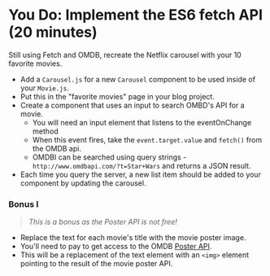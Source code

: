 # You Do: Implement the ES6 fetch API (20 minutes) #

Still using Fetch and OMDB, recreate the Netflix carousel with your 10 favorite movies. 

- Add a `Carousel.js` for a new `Carousel` component to be used inside of your `Movie.js`.
- Put this in the "favorite movies" page in your blog project.
- Create a component that uses an input to search OMBD's API for a movie.
	- You will need an input element that listens to the eventOnChange method
	- When this event fires, take the `event.target.value` and `fetch()` from the OMDB api. 
	- OMDBI can be searched using query strings - `http://www.omdbapi.com/?t=Star+Wars` and returns a JSON result.
- Each time you query the server, a new list item should be added to your component by updating the carousel.

### Bonus I ###

> *This is a bonus as the Poster API is not free!*

- Replace the text for each movie's title with the movie poster image.
- You'll need to pay to get access to the OMDB [Poster API](http://www.beforethecode.com/projects/omdb/apikey.aspx). 
- This will be a replacement of the text element with an `<img>` element pointing to the result of the movie poster API.